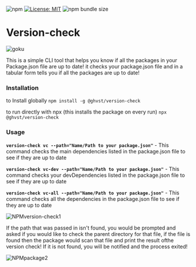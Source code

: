 ![npm](https://img.shields.io/npm/v/@ghvst/version-check)
[![License: MIT](https://img.shields.io/badge/License-MIT-yellow.svg)](https://opensource.org/licenses/MIT)
![npm bundle size](https://img.shields.io/bundlephobia/min/@ghvst/version-check)

# Version-check
![goku](https://user-images.githubusercontent.com/46195831/83947012-535e8a00-a80c-11ea-8e11-6c5221d8e474.gif)

 This is a simple CLI tool that helps you know if all the packages in your Package.json file are up to date!
 it checks your package.json file and in a tabular form tells you if all the packages are up to date!
 
 ### Installation
 
  to Install globally
```npm install -g @ghvst/version-check```

  to run directly with npx (this installs the package on every run)
```npx @ghvst/version-check```
 
 ### Usage
 
**`version-check vc --path="Name/Path to your package.json"`** - This command checks the main dependencies listed in the package.json file to see if they are up to date

**`version-check vc-dev --path="Name/Path to your package.json"`** - This command checks your devDependencies listed in the package.json file to see if they are up to date


**`version-check vc-all --path="Name/Path to your package.json"`** - This command checks all the dependencies in the package.json file to see if they are up to date

![NPMversion-check1](https://user-images.githubusercontent.com/46195831/84167701-79836480-aa6e-11ea-8c15-480ac8ec07dc.png)

  If the path that was passed in isn't found, you would be prompted and asked if you would like to check the parent directory for that file, if the file is found then the package would 
scan that file and print the result ofthe version check! If it is not found, you will be notified and the process exited!

![NPMpackage2](https://user-images.githubusercontent.com/46195831/84167841-9fa90480-aa6e-11ea-9cf4-d0f5cb1db79d.png)
